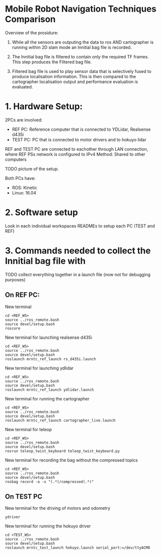 # Mobile Robot Navigation Techniques Comparison 

Overview of the prosidure:

1. While all the sensors are outputing the data to ros AND cartographer is running within 2D slam mode an Innitial bag file is recorded.

2. The Innitial bag file is filtered to contain only the required TF frames. This step produces the Filtered bag file.

3. Filtered bag file is used to play sensor data that is selectively fused to produce localisation information. This is then compared to the cartographer localisation output and performance evaluation is evaluated.

# 1. Hardware Setup:
2PCs are involved:
 - REF PC: Reference computer that is connected to YDLidar, Realsense d435i
 - TEST PC: PC that is connected to motor drivers and to hokuyo lidar

REF and TEST PC are connected to eachother through LAN connection, where REF PSs network is configured to IPv4 Method: Shared to other computers

TODO picture of the setup.

Both PCs have:
 - ROS: Kinetic
 - Linux: 16.04

# 2. Software setup

Look in each individual workspaces READMEs to setup each PC (TEST and REF)

# 3. Commands needed to collect the Innitial bag file with

TODO collect everything together in a launch file (now not for debugging purposes)

## On REF PC:
New terminal

    cd <REF_WS>
    source ../ros_remote.bash
    source devel/setup.bash
    roscore
    
New terminal for launching realsense d435i

    cd <REF_WS>
    source ../ros_remote.bash
    source devel/setup.bash
    roslaunch mrntc_ref_launch rs_d435i.launch

New terminal for launching ydlidar

    cd <REF_WS>
    source ../ros_remote.bash
    source devel/setup.bash
    roslaunch mrntc_ref_launch ydlidar.launch

New terminal for running the cartographer 

    cd <REF_WS>
    source ../ros_remote.bash
    source devel/setup.bash
    roslaunch mrntc_ref_launch cartographer_live.launch

New terminal for teleop

    cd <REF_WS>
    source ../ros_remote.bash
    source devel/setup.bash
    rosrun teleop_twist_keyboard teleop_twist_keyboard.py

New terminal for recording the bag without the compressed topics

    cd <REF_WS>
    source ../ros_remote.bash
    source devel/setup.bash
    rosbag record -a -x "(.*)/compressed(.*)"

## On TEST PC
New terminal for the driving of motors and odometry

    ydriver

New terminal for running the hokuyo driver

    cd <TEST_WS>
    source ../ros_remote.bash
    source devel/setup.bash
    roslaunch mrntc_test_launch hokuyo.launch serial_port:=/dev/ttyACM0